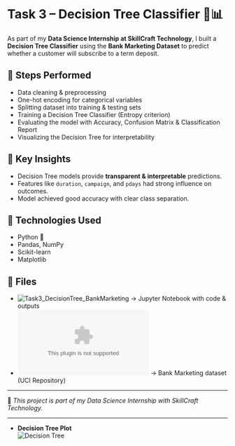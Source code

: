 # Task 3 – Decision Tree Classifier 🌳📊

As part of my **Data Science Internship at SkillCraft Technology**, I built a **Decision Tree Classifier** using the **Bank Marketing Dataset** to predict whether a customer will subscribe to a term deposit.

## 🔹 Steps Performed
- Data cleaning & preprocessing  
- One-hot encoding for categorical variables  
- Splitting dataset into training & testing sets  
- Training a Decision Tree Classifier (Entropy criterion)  
- Evaluating the model with Accuracy, Confusion Matrix & Classification Report  
- Visualizing the Decision Tree for interpretability  

## 🔹 Key Insights
- Decision Tree models provide **transparent & interpretable** predictions.  
- Features like `duration`, `campaign`, and `pdays` had strong influence on outcomes.  
- Model achieved good accuracy with clear class separation.  

## 🔹 Technologies Used
- Python 🐍  
- Pandas, NumPy  
- Scikit-learn  
- Matplotlib  

## 🔹 Files
- ![Task3_DecisionTree_BankMarketing](TASK_3.ipynb) → Jupyter Notebook with code & outputs  
- ![Bank Dataset](bank.csv) → Bank Marketing dataset (UCI Repository)  
 

---

📌 *This project is part of my Data Science Internship with SkillCraft Technology.*  

---

- **Decision Tree Plot**  
  ![Decision Tree](images/decision_tree.png)

